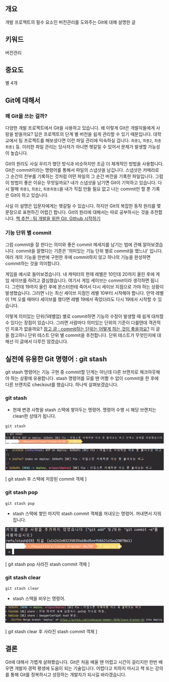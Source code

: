 ## 개요
개발 프로젝트의 필수 요소인 버전관리를 도와주는 Git에 대해 설명한 글

## 키워드
버전관리

## 중요도
별 4개

## Git에 대해서

### 왜 Git을 쓰는 걸까?
다양한 개발 프로젝트에서 Git을 사용하고 있습니다. 왜 이렇게 Git은 개발자들에게 사랑을 받을까요? 답은 프로젝트의 단계 별 버전을 쉽게 관리할 수 있기 때문입니다. 대학교에서 팀 프로젝트를 해보셨다면 이런 파일 관리에 익숙하실 겁니다. `최종1`, `최종2`, `최종최종1` 등. 이러한 파일 관리는 당사자가 아니면 헷갈릴 수 있어서 문제가 발생할 가능성이 높습니다.

Git의 원리도 사실 우리가 했던 방식과 비슷하지만 조금 더 체계적인 방법을 사용합니다. Git은 commit이라는 명령어를 통해서 파일의 스냅샷을 남깁니다. 스냅샷은 카메라로 그 순간의 전부를 기록하는 것처럼 어떤 파일의 그 순간 버전을 기록한 파일입니다. 그럼 이 방법이 좋은 이유는 무엇일까요? 내가 스냅샷을 남기면 Git이 기억하고 있습니다. 다시 말해 `최종1`, `최종2`, `최종최종1`을 내가 직접 만들 필요 없고 나는 commit만 할 뿐 기록은 Git이 하고 있습니다.

사실 이 설명은 입문자에게는 헷갈릴 수 있습니다. 하지만 Git의 복잡한 동작 원리를 몇 문장으로 표현하긴 어렵긴 합니다. Git의 원리에 대해서는 따로 공부하시는 것을 추천합니다. [책 추천 : 팀 개발을 위한 Git, Github 시작하기](http://www.kyobobook.co.kr/product/detailViewKor.laf?ejkGb=KOR&mallGb=KOR&barcode=9791162242032&orderClick=LEa&Kc=)

### 기능 단위 별 commit
그럼 commit을 잘 한다는 의미와 좋은 commit 메세지를 남기는 법에 관해 알아보겠습니다. commit을 잘했다는 기준은 '의미있는 기능 단위 별로 commit을 했느냐' 입니다. 여러 개의 기능을 한번에 구현한 후에 commit하지 않고 하나의 기능을 완성하면 commit하는 것을 의미합니다.

게임을 예시로 들어보겠습니다. 내 캐릭터의 현재 레벨은 10인데 20까지 올린 후에 게임 세이브를 하려고 결심했습니다. 여기서 게임 세이브는 commit이라 생각하면 됩니다. 그런데 19까지 올린 후에 몬스터한테 죽어서 다시 세이브 지점으로 가야 하는 상황이 발생했습니다. 그러면 나는 최신 세이브 지점인 레벨 10부터 시작해야 합니다. 만약 레벨이 1씩 오를 때마다 세이브를 했다면 레벨 19에서 죽었더라도 다시 19에서 시작할 수 있습니다.

이렇게 의미있는 단위(1레벨업) 별로 commit하면 기능의 수정이 발생할 때 쉽게 대처할 수 있다는 장점이 있습니다. 그러면 사람마다 의미있는 단위의 기준이 다를텐데 객관적인 지표가 없을까요? [참고 글 : commit하는 단위는 어떻게 하는 것이 좋을까요?](https://github.com/javajigi/minesweeper-ruby/issues/5) 이 글을 참고하니 단위 테스트 단위 별 commit을 추천합니다. 단위 테스트가 무엇인지에 대해선 이 글에서 다루진 않겠습니다.

## 실전에 유용한 Git 명령어 : git stash
git stash 명령어는 기능 구현 중 commit할 단계는 아닌데 다른 브랜치로 체크아웃해야 하는 상황에 유용합니다. stash 명령어를 모를 땐 어쩔 수 없이 commit을 한 후에 다른 브랜치로 checkout를 했습니다. 하나씩 살펴보겠습니다.

### git stash
- 현재 변경 사항을 stash 스택에 쌓아두는 명령어. 명령어 수행 시 해당 브랜치는 clean한 상태가 됩니다.
```git
git stash
```

![git stash](/jack/assets/git%20stash.png)

![git stash 후 스택에 저장된 commit](/jack/assets/git%20stash%20후%20스택에%20저장된%20커밋.png)

[ git stash 후 스택에 저장된 commit 객체 ]

### git stash pop
```git
git stash pop
```
- stash 스택에 쌓인 마지막 stash commit 객체를 꺼내오는 명령어. 꺼내면서 지워집니다.

![git stash pop이후 결과](/jack/assets/git%20stash%20pop이후%20결과.png)

[ git stash pop 사라진 stash commit 객체 ]

### git stash clear
```git
git stash clear
```
- stash 스택을 비우는 명령어.

![git stash pop이후 결과2](/jack/assets/git%20stash%20pop이후%20결과2.png)

[ git stash clear 후 사라진 stash commit 객체 ]

## 결론
Git에 대해서 가볍게 살펴봤습니다. Git은 처음 배울 땐 어렵고 시간이 걸리지만 한번 배우면 개발자 경력 평생에 도움이 되는 기술입니다. 어렵다고 피하지 마시고 책 또는 강의를 통해 Git를 정복하시고 성장하는 개발자가 되시길 바라겠습니다.

